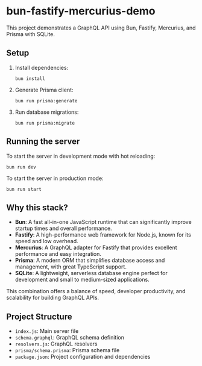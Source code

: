 # bun-fastify-mercurius-demo

This project demonstrates a GraphQL API using Bun, Fastify, Mercurius, and Prisma with SQLite.

## Setup

1. Install dependencies:

   ```
   bun install
   ```

2. Generate Prisma client:

   ```
   bun run prisma:generate
   ```

3. Run database migrations:
   ```
   bun run prisma:migrate
   ```

## Running the server

To start the server in development mode with hot reloading:

```
bun run dev
```

To start the server in production mode:

```
bun run start
```

## Why this stack?

- **Bun**: A fast all-in-one JavaScript runtime that can significantly improve startup times and overall performance.
- **Fastify**: A high-performance web framework for Node.js, known for its speed and low overhead.
- **Mercurius**: A GraphQL adapter for Fastify that provides excellent performance and easy integration.
- **Prisma**: A modern ORM that simplifies database access and management, with great TypeScript support.
- **SQLite**: A lightweight, serverless database engine perfect for development and small to medium-sized applications.

This combination offers a balance of speed, developer productivity, and scalability for building GraphQL APIs.

## Project Structure

- `index.js`: Main server file
- `schema.graphql`: GraphQL schema definition
- `resolvers.js`: GraphQL resolvers
- `prisma/schema.prisma`: Prisma schema file
- `package.json`: Project configuration and dependencies
